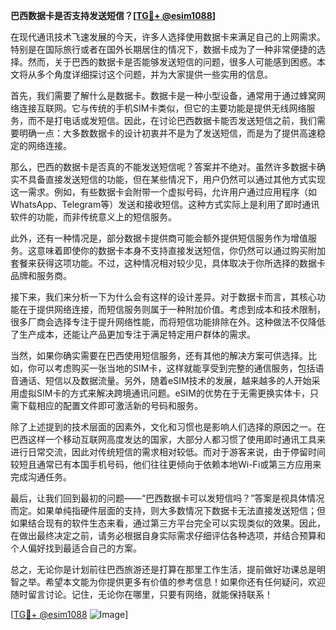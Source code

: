 **巴西数据卡是否支持发送短信？[[TG💪+ @esim1088](https://t.me/s/esim1088)]**

在现代通讯技术飞速发展的今天，许多人选择使用数据卡来满足自己的上网需求。特别是在国际旅行或者在国外长期居住的情况下，数据卡成为了一种非常便捷的选择。然而，关于巴西的数据卡是否能够发送短信的问题，很多人可能感到困惑。本文将从多个角度详细探讨这个问题，并为大家提供一些实用的信息。

首先，我们需要了解什么是数据卡。数据卡是一种小型设备，通常用于通过蜂窝网络连接互联网。它与传统的手机SIM卡类似，但它的主要功能是提供无线网络服务，而不是打电话或发短信。因此，在讨论巴西数据卡能否发送短信之前，我们需要明确一点：大多数数据卡的设计初衷并不是为了发送短信，而是为了提供高速稳定的网络连接。

那么，巴西的数据卡是否真的不能发送短信呢？答案并不绝对。虽然许多数据卡确实不具备直接发送短信的功能，但在某些情况下，用户仍然可以通过其他方式实现这一需求。例如，有些数据卡会附带一个虚拟号码，允许用户通过应用程序（如WhatsApp、Telegram等）发送和接收短信。这种方式实际上是利用了即时通讯软件的功能，而非传统意义上的短信服务。

此外，还有一种情况是，部分数据卡提供商可能会额外提供短信服务作为增值服务。这意味着即使你的数据卡本身不支持直接发送短信，你仍然可以通过购买附加套餐来获得这项功能。不过，这种情况相对较少见，具体取决于你所选择的数据卡品牌和服务商。

接下来，我们来分析一下为什么会有这样的设计差异。对于数据卡而言，其核心功能在于提供网络连接，而短信服务则属于一种附加价值。考虑到成本和技术限制，很多厂商会选择专注于提升网络性能，而将短信功能排除在外。这种做法不仅降低了生产成本，还能让产品更加专注于满足特定用户群体的需求。

当然，如果你确实需要在巴西使用短信服务，还有其他的解决方案可供选择。比如，你可以考虑购买一张当地的SIM卡，这样就能享受到完整的通信服务，包括语音通话、短信以及数据流量。另外，随着eSIM技术的发展，越来越多的人开始采用虚拟SIM卡的方式来解决跨境通讯问题。eSIM的优势在于无需更换实体卡，只需下载相应的配置文件即可激活新的号码和服务。

除了上述提到的技术层面的因素外，文化和习惯也是影响人们选择的原因之一。在巴西这样一个移动互联网高度发达的国家，大部分人都习惯了使用即时通讯工具来进行日常交流，因此对传统短信的需求相对较低。而对于游客来说，由于停留时间较短且通常已有本国手机号码，他们往往更倾向于依赖本地Wi-Fi或第三方应用来完成沟通任务。

最后，让我们回到最初的问题——“巴西数据卡可以发短信吗？”答案是视具体情况而定。如果单纯指硬件层面的支持，则大多数情况下数据卡无法直接发送短信；但如果结合现有的软件生态来看，通过第三方平台完全可以实现类似的效果。因此，在做出最终决定之前，请务必根据自身实际需求仔细评估各种选项，并结合预算和个人偏好找到最适合自己的方案。

总之，无论你是计划前往巴西旅游还是打算在那里工作生活，提前做好功课总是明智之举。希望本文能为你提供更多有价值的参考信息！如果你还有任何疑问，欢迎随时留言讨论。记住，无论你在哪里，只要有网络，就能保持联系！

[[TG💪+ @esim1088](https://t.me/s/esim1088) ![Image](https://i.postimg.cc/4NQfJmqS/Snipaste-2025-05-13-00-14-12.png)]